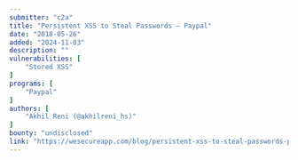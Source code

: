 ```yaml
---
submitter: "c2a"
title: "Persistent XSS to Steal Passwords – Paypal"
date: "2018-05-26"
added: "2024-11-03"
description: ""
vulnerabilities: [
    "Stored XSS"
]
programs: [
    "Paypal"
]
authors: [
    "Akhil Reni (@akhilreni_hs)"
]
bounty: "undisclosed"
link: "https://wesecureapp.com/blog/persistent-xss-to-steal-passwords-paypal/"
---
```




